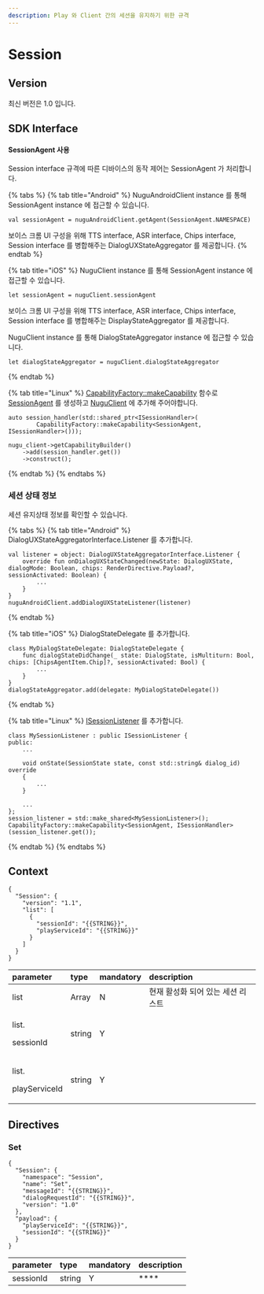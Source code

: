 ```yaml
---
description: Play 와 Client 간의 세션을 유지하기 위한 규격
---
```


# Session

## Version

최신 버전은 1.0 입니다.

## SDK Interface

#### SessionAgent 사용

Session interface 규격에 따른 디바이스의 동작 제어는 SessionAgent 가 처리합니다.

{% tabs %}
{% tab title="Android" %}
NuguAndroidClient instance 를 통해 SessionAgent instance 에 접근할 수 있습니다.

```text
val sessionAgent = nuguAndroidClient.getAgent(SessionAgent.NAMESPACE)
```

보이스 크롬 UI 구성을 위해 TTS interface, ASR interface, Chips interface, Session interface 를 병합해주는 DialogUXStateAggregator 를 제공합니다.
{% endtab %}

{% tab title="iOS" %}
NuguClient instance 를 통해 SessionAgent instance 에 접근할 수 있습니다.

```text
let sessionAgent = nuguClient.sessionAgent
```

보이스 크롬 UI 구성을 위해 TTS interface, ASR interface, Chips interface, Session interface 를 병합해주는 DisplayStateAggregator 를 제공합니다.

NuguClient instance 를 통해 DialogStateAggregator instance 에 접근할 수 있습니다.

```text
let dialogStateAggregator = nuguClient.dialogStateAggregator
```
{% endtab %}

{% tab title="Linux" %}
[CapabilityFactory::makeCapability](https://nugu-developers.github.io/nugu-linux/classNuguCapability_1_1CapabilityFactory.html#a46d96b1bc96903f02905c92ba8794bf6) 함수로 [SessionAgent](https://nugu-developers.github.io/nugu-linux/classNuguCapability_1_1IAudioPlayerHandler.html) 를 생성하고 [NuguClient](https://nugu-developers.github.io/nugu-linux/classNuguClientKit_1_1NuguClient.html) 에 추가해 주어야합니다.

```text
auto session_handler(std::shared_ptr<ISessionHandler>(
        CapabilityFactory::makeCapability<SessionAgent, ISessionHandler>()));

nugu_client->getCapabilityBuilder()
    ->add(session_handler.get())
    ->construct();
```
{% endtab %}
{% endtabs %}

### 세션 상태 정보

세션 유지상태 정보를 확인할 수 있습니다.

{% tabs %}
{% tab title="Android" %}
DialogUXStateAggregatorInterface.Listener 를 추가합니다.

```text
val listener = object: DialogUXStateAggregatorInterface.Listener {
    override fun onDialogUXStateChanged(newState: DialogUXState, dialogMode: Boolean, chips: RenderDirective.Payload?, sessionActivated: Boolean) {
        ...
    }
}
nuguAndroidClient.addDialogUXStateListener(listener)
```
{% endtab %}

{% tab title="iOS" %}
DialogStateDelegate 를 추가합니다.

```text
class MyDialogStateDelegate: DialogStateDelegate {
    func dialogStateDidChange(_ state: DialogState, isMultiturn: Bool, chips: [ChipsAgentItem.Chip]?, sessionActivated: Bool) {
        ...
    }
}
dialogStateAggregator.add(delegate: MyDialogStateDelegate())
```
{% endtab %}

{% tab title="Linux" %}
[ISessionListener](https://nugu-developers.github.io/nugu-linux/classNuguCapability_1_1IAudioPlayerListener.html) 를 추가합니다.

```text
class MySessionListener : public ISessionListener {
public:
    ...

    void onState(SessionState state, const std::string& dialog_id) override
    {
        ...
    }
    
    ...
};
session_listener = std::make_shared<MySessionListener>();
CapabilityFactory::makeCapability<SessionAgent, ISessionHandler>(session_listener.get());
```
{% endtab %}
{% endtabs %}

## Context

```text
{
  "Session": {
    "version": "1.1",
    "list": [
      {
        "sessionId": "{{STRING}}",
        "playServiceId": "{{STRING}}"
      }
    ]
  }
}
```

<table>
  <thead>
    <tr>
      <th style="text-align:left">parameter</th>
      <th style="text-align:left">type</th>
      <th style="text-align:left">mandatory</th>
      <th style="text-align:left">description</th>
    </tr>
  </thead>
  <tbody>
    <tr>
      <td style="text-align:left">list</td>
      <td style="text-align:left">Array</td>
      <td style="text-align:left">N</td>
      <td style="text-align:left">&#xD604;&#xC7AC; &#xD65C;&#xC131;&#xD654; &#xB418;&#xC5B4; &#xC788;&#xB294;
        &#xC138;&#xC158; &#xB9AC;&#xC2A4;&#xD2B8;</td>
    </tr>
    <tr>
      <td style="text-align:left">
        <p>list.</p>
        <p>sessionId</p>
      </td>
      <td style="text-align:left">string</td>
      <td style="text-align:left">Y</td>
      <td style="text-align:left"></td>
    </tr>
    <tr>
      <td style="text-align:left">
        <p>list.</p>
        <p>playServiceId</p>
      </td>
      <td style="text-align:left">string</td>
      <td style="text-align:left">Y</td>
      <td style="text-align:left"></td>
    </tr>
  </tbody>
</table>

## Directives

### Set

```text
{
  "Session": {
    "namespace": "Session",
    "name": "Set",
    "messageId": "{{STRING}}",
    "dialogRequestId": "{{STRING}}",
    "version": "1.0"
  },
  "payload": {
    "playServiceId": "{{STRING}}",
    "sessionId": "{{STRING}}"
  }
}
```

| parameter | type | mandatory | description |
| :--- | :--- | :--- | :--- |
| sessionId | string | Y | \*\*\*\* |

